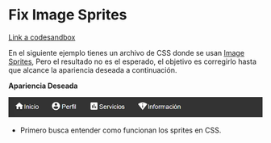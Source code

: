 # Fix Image Sprites

[Link a codesandbox](https://codesandbox.io/p/sandbox/fix-sprites-lgthf8?layout=%257B%2522sidebarPanel%2522%253A%2522EXPLORER%2522%252C%2522rootPanelGroup%2522%253A%257B%2522direction%2522%253A%2522horizontal%2522%252C%2522contentType%2522%253A%2522UNKNOWN%2522%252C%2522type%2522%253A%2522PANEL_GROUP%2522%252C%2522id%2522%253A%2522ROOT_LAYOUT%2522%252C%2522panels%2522%253A%255B%257B%2522type%2522%253A%2522PANEL_GROUP%2522%252C%2522contentType%2522%253A%2522UNKNOWN%2522%252C%2522direction%2522%253A%2522vertical%2522%252C%2522id%2522%253A%2522clq5afa5n0006356hi2lq6jfn%2522%252C%2522sizes%2522%253A%255B100%252C0%255D%252C%2522panels%2522%253A%255B%257B%2522type%2522%253A%2522PANEL_GROUP%2522%252C%2522contentType%2522%253A%2522EDITOR%2522%252C%2522direction%2522%253A%2522horizontal%2522%252C%2522id%2522%253A%2522EDITOR%2522%252C%2522panels%2522%253A%255B%257B%2522type%2522%253A%2522PANEL%2522%252C%2522contentType%2522%253A%2522EDITOR%2522%252C%2522id%2522%253A%2522clq5afa5n0002356hsqg37bs8%2522%257D%255D%257D%252C%257B%2522type%2522%253A%2522PANEL_GROUP%2522%252C%2522contentType%2522%253A%2522SHELLS%2522%252C%2522direction%2522%253A%2522horizontal%2522%252C%2522id%2522%253A%2522SHELLS%2522%252C%2522panels%2522%253A%255B%257B%2522type%2522%253A%2522PANEL%2522%252C%2522contentType%2522%253A%2522SHELLS%2522%252C%2522id%2522%253A%2522clq5afa5n0003356h7bp0wcc6%2522%257D%255D%252C%2522sizes%2522%253A%255B100%255D%257D%255D%257D%252C%257B%2522type%2522%253A%2522PANEL_GROUP%2522%252C%2522contentType%2522%253A%2522DEVTOOLS%2522%252C%2522direction%2522%253A%2522vertical%2522%252C%2522id%2522%253A%2522DEVTOOLS%2522%252C%2522panels%2522%253A%255B%257B%2522type%2522%253A%2522PANEL%2522%252C%2522contentType%2522%253A%2522DEVTOOLS%2522%252C%2522id%2522%253A%2522clq5afa5n0005356hu3417tnh%2522%257D%255D%252C%2522sizes%2522%253A%255B100%255D%257D%255D%252C%2522sizes%2522%253A%255B50%252C50%255D%257D%252C%2522tabbedPanels%2522%253A%257B%2522clq5afa5n0002356hsqg37bs8%2522%253A%257B%2522tabs%2522%253A%255B%257B%2522id%2522%253A%2522clq5afa5m0001356ha64xnpws%2522%252C%2522mode%2522%253A%2522permanent%2522%252C%2522type%2522%253A%2522FILE%2522%252C%2522filepath%2522%253A%2522%252Findex.html%2522%257D%255D%252C%2522id%2522%253A%2522clq5afa5n0002356hsqg37bs8%2522%252C%2522activeTabId%2522%253A%2522clq5afa5m0001356ha64xnpws%2522%257D%252C%2522clq5afa5n0005356hu3417tnh%2522%253A%257B%2522tabs%2522%253A%255B%257B%2522id%2522%253A%2522clq5afa5n0004356h8mkme1h9%2522%252C%2522mode%2522%253A%2522permanent%2522%252C%2522type%2522%253A%2522UNASSIGNED_PORT%2522%252C%2522port%2522%253A0%252C%2522path%2522%253A%2522%252F%2522%257D%255D%252C%2522id%2522%253A%2522clq5afa5n0005356hu3417tnh%2522%252C%2522activeTabId%2522%253A%2522clq5afa5n0004356h8mkme1h9%2522%257D%252C%2522clq5afa5n0003356h7bp0wcc6%2522%253A%257B%2522tabs%2522%253A%255B%255D%252C%2522id%2522%253A%2522clq5afa5n0003356h7bp0wcc6%2522%257D%257D%252C%2522showDevtools%2522%253Atrue%252C%2522showShells%2522%253Afalse%252C%2522showSidebar%2522%253Atrue%252C%2522sidebarPanelSize%2522%253A15%257D)

En el siguiente ejemplo tienes un archivo de CSS donde se usan [Image Sprites](https://developer.mozilla.org/en-US/docs/Web/CSS/CSS_images/Implementing_image_sprites_in_CSS), Pero el resultado no es el esperado, el objetivo es corregirlo hasta que alcance la apariencia deseada a continuación.

**Apariencia Deseada**

![CSS Resuelto](./correct.png)

- Primero busca entender como funcionan los sprites en CSS.
